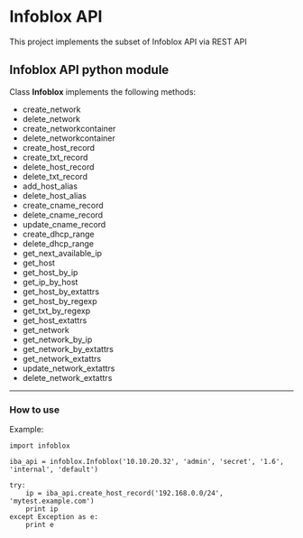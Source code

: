 # Infoblox API

This project implements the subset of Infoblox API via REST API

## Infoblox API python module

Class **Infoblox** implements the following methods:

- create_network
- delete_network
- create_networkcontainer
- delete_networkcontainer
- create_host_record
- create_txt_record
- delete_host_record
- delete_txt_record
- add_host_alias
- delete_host_alias
- create_cname_record
- delete_cname_record
- update_cname_record
- create_dhcp_range
- delete_dhcp_range
- get_next_available_ip
- get_host
- get_host_by_ip
- get_ip_by_host
- get_host_by_extattrs
- get_host_by_regexp
- get_txt_by_regexp
- get_host_extattrs
- get_network
- get_network_by_ip
- get_network_by_extattrs
- get_network_extattrs
- update_network_extattrs
- delete_network_extattrs

* * *

### How to use

Example:

```
import infoblox

iba_api = infoblox.Infoblox('10.10.20.32', 'admin', 'secret', '1.6', 'internal', 'default')

try:
    ip = iba_api.create_host_record('192.168.0.0/24', 'mytest.example.com')
    print ip
except Exception as e:
    print e

```
